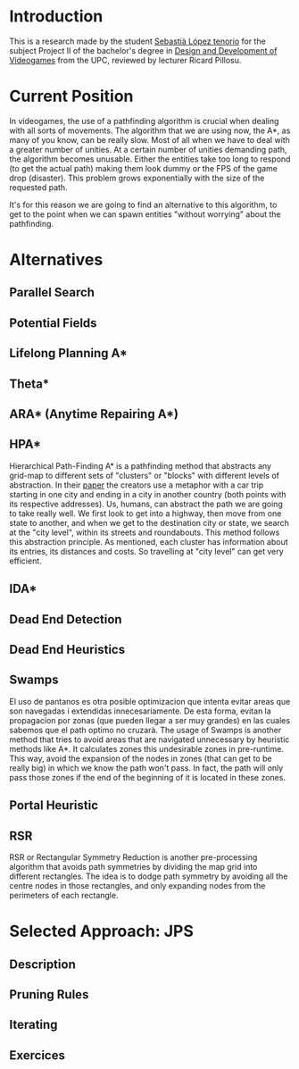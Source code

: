 # Introduction
This is a research made by the student [Sebastià López tenorio](https://github.com/Sebi-Lopez) for the subject Project II of the bachelor's degree in [Design and Development of Videogames](https://www.citm.upc.edu/ing/estudis/graus-videojocs/) from the UPC, reviewed by lecturer Ricard Pillosu. 

# Current Position

In videogames, the use of a pathfinding algorithm is crucial when dealing with all sorts of movements. 
The algorithm that we are using now, the A*, as many of you know, can be really slow. Most of all when we have to deal with a greater number of unities. At a certain number of unities demanding path, the algorithm becomes unusable. Either the entities take too long to respond (to get the actual path) making them look dummy or the FPS of the game drop (disaster). This problem grows exponentially with the size of the requested path. 

It's for this reason we are going to find an alternative to this algorithm, to get to the point when we can spawn entities "without worrying" about the pathfinding. 

# Alternatives

## Parallel Search
## Potential Fields
## Lifelong Planning A*
## Theta*
## ARA* (Anytime Repairing A*)
## HPA* 
Hierarchical Path-Finding A* is a pathfinding method that abstracts any grid-map to different sets of "clusters" or "blocks" with different levels of abstraction. In their [paper](https://webdocs.cs.ualberta.ca/~mmueller/ps/hpastar.pdf) the creators use a metaphor with a car trip starting in one city and ending in a city in another country (both points with its respective addresses). Us, humans, can abstract the path we are going to take really well. We first look to get into a highway, then move from one state to another, and when we get to the destination city or state, we search at the "city level", within its streets and roundabouts. This method follows this abstraction principle. 
As mentioned, each cluster has information about its entries, its distances and costs. So travelling at "city level" can get very efficient. 

## IDA* 

## Dead End Detection
## Dead End Heuristics
## Swamps
El uso de pantanos es otra posible optimizacion que intenta evitar areas que son navegadas i extendidas innecesariamente. De esta forma, evitan la propagacion por zonas (que pueden llegar a ser muy grandes) en las cuales sabemos que el path optimo no cruzarà. 
The usage of Swamps is another method that tries to avoid areas that are navigated unnecessary by heuristic methods like A*. It calculates zones this undesirable zones in pre-runtime. This way, avoid the expansion of the nodes in zones (that can get to be really big) in which we know the path won't pass. In fact, the path will only pass those zones if the end of the beginning of it is located in these zones. 

## Portal Heuristic


## RSR
 RSR or Rectangular Symmetry Reduction is another pre-processing algorithm that avoids path symmetries by dividing the map grid into different rectangles. The idea is to dodge path symmetry by avoiding all the centre nodes in those rectangles, and only expanding nodes from the perimeters of each rectangle. 


# Selected Approach: JPS
## Description
## Pruning Rules
## Iterating
## Exercices




